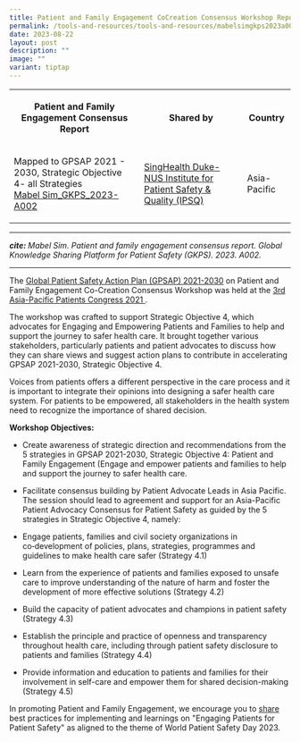 ```yaml
---
title: Patient and Family Engagement CoCreation Consensus Workshop Report
permalink: /tools-and-resources/tools-and-resources/mabelsimgkps2023a002/
date: 2023-08-22
layout: post
description: ""
image: ""
variant: tiptap
---
```

<table>
<tbody>
<tr>
<th rowspan="1" colspan="1">
<p>Patient and Family Engagement Consensus Report</p>
</th>
<th rowspan="1" colspan="1">
<p>Shared by</p>
</th>
<th rowspan="1" colspan="1">
<p>Country</p>
</th>
</tr>
<tr>
<td rowspan="1" colspan="1">
<p>Mapped to GPSAP 2021 - 2030, Strategic Objective 4- all Strategies
<br><a href="/files/mabel sim_gkps_2023-a002.pdf" rel="noopener noreferrer nofollow" target="_blank">Mabel Sim_GKPS_2023-A002</a>
</p>
</td>
<td rowspan="1" colspan="1">
<p><a href="https://www.singhealthdukenus.com.sg/ipsq/" rel="noopener noreferrer nofollow" target="_blank">SingHealth Duke-NUS Institute for Patient Safety &amp; Quality (IPSQ)</a>
</p>
</td>
<td rowspan="1" colspan="1">
<p>Asia-Pacific</p>
</td>
</tr>
</tbody>
</table>
<hr>
<p><strong><em>cite: </em></strong><em>Mabel Sim. Patient and family engagement consensus report. Global Knowledge Sharing Platform for Patient Safety (GKPS). 2023. A002.</em>
</p>
<hr>
<p>The <a href="https://www.who.int/teams/integrated-health-services/patient-safety/policy/global-patient-safety-action-plan" rel="noopener noreferrer nofollow" target="_blank">Global Patient Safety Action Plan (GPSAP) 2021-2030</a> on
Patient and Family Engagement Co-Creation Consensus Workshop was held at
the <a href="https://www.iapo.org.uk/asia-pacific-patients-congress" rel="noopener noreferrer nofollow" target="_blank">3rd Asia-Pacific Patients Congress 2021 </a>.</p>
<p>The workshop was crafted to support Strategic Objective 4, which advocates
for Engaging and Empowering Patients and Families to help and support the
journey to safer health care. It brought together various stakeholders,
particularly patients and patient advocates to discuss how they can share
views and suggest action plans to contribute in accelerating GPSAP 2021-2030,
Strategic Objective 4.</p>
<p>Voices from patients offers a different perspective in the care process
and it is important to integrate their opinions into designing a safer
health care system. For patients to be empowered, all stakeholders in the
health system need to recognize the importance of shared decision.</p>
<p><strong>Workshop Objectives:</strong>
</p>
<ul data-tight="true" class="tight">
<li>
<p>Create awareness of strategic direction and recommendations from the 5
strategies in GPSAP 2021-2030, Strategic Objective 4: Patient and Family
Engagement (Engage and empower patients and families to help and support
the journey to safer health care.</p>
</li>
<li>
<p>Facilitate consensus building by Patient Advocate Leads in Asia Pacific.
The session should lead to agreement and support for an Asia-Pacific Patient
Advocacy Consensus for Patient Safety as guided by the 5 strategies in
Strategic Objective 4, namely:</p>
</li>
<li>
<p>Engage patients, families and civil society organizations in co‑development
of policies, plans, strategies, programmes and guidelines to make health
care safer (Strategy 4.1)</p>
</li>
<li>
<p>Learn from the experience of patients and families exposed to unsafe care
to improve understanding of the nature of harm and foster the development
of more effective solutions (Strategy 4.2)</p>
</li>
<li>
<p>Build the capacity of patient advocates and champions in patient safety
(Strategy 4.3)</p>
</li>
<li>
<p>Establish the principle and practice of openness and transparency throughout
health care, including through patient safety disclosure to patients and
families (Strategy 4.4)</p>
</li>
<li>
<p>Provide information and education to patients and families for their involvement
in self-care and empower them for shared decision-making (Strategy 4.5)</p>
</li>
</ul>
<p>In promoting Patient and Family Engagement, we encourage you to <a href="https://for.sg/engagingpatientsforpatientsafetywpsd2023" rel="noopener noreferrer nofollow" target="_blank">share</a> best
practices for implementing and learnings on "Engaging Patients for Patient
Safety" as aligned to the theme of World Patient Safety Day 2023.</p>